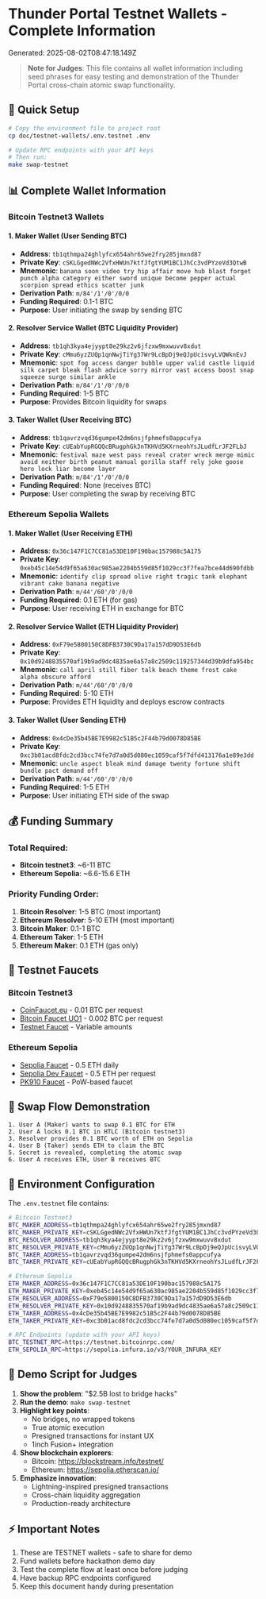 # Thunder Portal Testnet Wallets - Complete Information

Generated: 2025-08-02T08:47:18.149Z

> **Note for Judges**: This file contains all wallet information including seed phrases for easy testing and demonstration of the Thunder Portal cross-chain atomic swap functionality.

## 🚀 Quick Setup

```bash
# Copy the environment file to project root
cp doc/testnet-wallets/.env.testnet .env

# Update RPC endpoints with your API keys
# Then run:
make swap-testnet
```

## 📊 Complete Wallet Information

### Bitcoin Testnet3 Wallets

#### 1. Maker Wallet (User Sending BTC)
- **Address**: `tb1qthmpa24ghlyfcx654ahr65we2fry285jmxnd87`
- **Private Key**: `cSKLGgedNWc2VfxHWUn7ktfJfgtYUM1BC1JhCc3vdPYzeVd3QtwB`
- **Mnemonic**: `banana soon video try hip affair move hub blast forget punch alpha category either sword unique become pepper actual scorpion spread ethics scatter junk`
- **Derivation Path**: `m/84'/1'/0'/0/0`
- **Funding Required**: 0.1-1 BTC
- **Purpose**: User initiating the swap by sending BTC

#### 2. Resolver Service Wallet (BTC Liquidity Provider)
- **Address**: `tb1qh3kya4ejyypt8e29kz2v6jfzxw9mxwuvv8xdut`
- **Private Key**: `cMmu6yzZUQp1qnNwjTiYg37Wr9LcBpDj9eQJpUcisvyLVQWknEvJ`
- **Mnemonic**: `spot fog access danger bubble upper valid castle liquid silk carpet bleak flash advice sorry mirror vast access boost snap squeeze surge similar ankle`
- **Derivation Path**: `m/84'/1'/0'/0/0`
- **Funding Required**: 1-5 BTC
- **Purpose**: Provides Bitcoin liquidity for swaps

#### 3. Taker Wallet (User Receiving BTC)
- **Address**: `tb1qavrzvqd36gumpe42dm6nsjfphmefs0appcufya`
- **Private Key**: `cUEabYupRGQQcBRugphGk3nTKHVd5KXrneohYsJLudfLrJF2FLbJ`
- **Mnemonic**: `festival maze west pass reveal crater wreck merge mimic avoid neither birth peanut manual gorilla staff rely joke goose hero lock liar become layer`
- **Derivation Path**: `m/84'/1'/0'/0/0`
- **Funding Required**: None (receives BTC)
- **Purpose**: User completing the swap by receiving BTC

### Ethereum Sepolia Wallets

#### 1. Maker Wallet (User Receiving ETH)
- **Address**: `0x36c147F1C7CC81a53DE10F190bac157988c5A175`
- **Private Key**: `0xeb45c14e54d9f65a630ac985ae2204b559d85f1029cc3f7fea7bce44d690fdbb`
- **Mnemonic**: `identify clip spread olive right tragic tank elephant vibrant cake banana negative`
- **Derivation Path**: `m/44'/60'/0'/0/0`
- **Funding Required**: 0.1 ETH (for gas)
- **Purpose**: User receiving ETH in exchange for BTC

#### 2. Resolver Service Wallet (ETH Liquidity Provider)
- **Address**: `0xF79e5800150C8DFB3730C9Da17a157dD9D53E6db`
- **Private Key**: `0x10d9248835570af19b9ad9dc4835ae6a57a8c2509c119257344d39b9dfa954bc`
- **Mnemonic**: `call april still fiber talk beach theme frost cake alpha obscure afford`
- **Derivation Path**: `m/44'/60'/0'/0/0`
- **Funding Required**: 5-10 ETH
- **Purpose**: Provides ETH liquidity and deploys escrow contracts

#### 3. Taker Wallet (User Sending ETH)
- **Address**: `0x4cDe35b45BE7E9982c51B5c2F44b79d0078D85BE`
- **Private Key**: `0xc3b01acd8fdc2cd3bcc74fe7d7a0d5d080ec1059caf5f7dfd413176a1e89e3dd`
- **Mnemonic**: `uncle aspect bleak mind damage twenty fortune shift bundle pact demand off`
- **Derivation Path**: `m/44'/60'/0'/0/0`
- **Funding Required**: 1-5 ETH
- **Purpose**: User initiating ETH side of the swap

## 💰 Funding Summary

### Total Required:
- **Bitcoin testnet3**: ~6-11 BTC
- **Ethereum Sepolia**: ~6.6-15.6 ETH

### Priority Funding Order:
1. **Bitcoin Resolver**: 1-5 BTC (most important)
2. **Ethereum Resolver**: 5-10 ETH (most important)
3. **Bitcoin Maker**: 0.1-1 BTC
4. **Ethereum Taker**: 1-5 ETH
5. **Ethereum Maker**: 0.1 ETH (gas only)

## 🔗 Testnet Faucets

### Bitcoin Testnet3
- [CoinFaucet.eu](https://coinfaucet.eu/en/btc-testnet/) - 0.01 BTC per request
- [Bitcoin Faucet UO1](https://bitcoinfaucet.uo1.net/) - 0.002 BTC per request
- [Testnet Faucet](https://testnet-faucet.com/btc-testnet/) - Variable amounts

### Ethereum Sepolia
- [Sepolia Faucet](https://sepoliafaucet.com/) - 0.5 ETH daily
- [Sepolia Dev Faucet](https://faucet.sepolia.dev/) - 0.5 ETH per request
- [PK910 Faucet](https://sepolia-faucet.pk910.de/) - PoW-based faucet

## 🔄 Swap Flow Demonstration

```
1. User A (Maker) wants to swap 0.1 BTC for ETH
2. User A locks 0.1 BTC in HTLC (Bitcoin testnet3)
3. Resolver provides 0.1 BTC worth of ETH on Sepolia
4. User B (Taker) sends ETH to claim the BTC
5. Secret is revealed, completing the atomic swap
6. User A receives ETH, User B receives BTC
```

## 📝 Environment Configuration

The `.env.testnet` file contains:

```bash
# Bitcoin Testnet3
BTC_MAKER_ADDRESS=tb1qthmpa24ghlyfcx654ahr65we2fry285jmxnd87
BTC_MAKER_PRIVATE_KEY=cSKLGgedNWc2VfxHWUn7ktfJfgtYUM1BC1JhCc3vdPYzeVd3QtwB
BTC_RESOLVER_ADDRESS=tb1qh3kya4ejyypt8e29kz2v6jfzxw9mxwuvv8xdut
BTC_RESOLVER_PRIVATE_KEY=cMmu6yzZUQp1qnNwjTiYg37Wr9LcBpDj9eQJpUcisvyLVQWknEvJ
BTC_TAKER_ADDRESS=tb1qavrzvqd36gumpe42dm6nsjfphmefs0appcufya
BTC_TAKER_PRIVATE_KEY=cUEabYupRGQQcBRugphGk3nTKHVd5KXrneohYsJLudfLrJF2FLbJ

# Ethereum Sepolia
ETH_MAKER_ADDRESS=0x36c147F1C7CC81a53DE10F190bac157988c5A175
ETH_MAKER_PRIVATE_KEY=0xeb45c14e54d9f65a630ac985ae2204b559d85f1029cc3f7fea7bce44d690fdbb
ETH_RESOLVER_ADDRESS=0xF79e5800150C8DFB3730C9Da17a157dD9D53E6db
ETH_RESOLVER_PRIVATE_KEY=0x10d9248835570af19b9ad9dc4835ae6a57a8c2509c119257344d39b9dfa954bc
ETH_TAKER_ADDRESS=0x4cDe35b45BE7E9982c51B5c2F44b79d0078D85BE
ETH_TAKER_PRIVATE_KEY=0xc3b01acd8fdc2cd3bcc74fe7d7a0d5d080ec1059caf5f7dfd413176a1e89e3dd

# RPC Endpoints (update with your API keys)
BTC_TESTNET_RPC=https://testnet.bitcoinrpc.com/
ETH_SEPOLIA_RPC=https://sepolia.infura.io/v3/YOUR_INFURA_KEY
```

## 🎯 Demo Script for Judges

1. **Show the problem**: "$2.5B lost to bridge hacks"
2. **Run the demo**: `make swap-testnet`
3. **Highlight key points**:
   - No bridges, no wrapped tokens
   - True atomic execution
   - Presigned transactions for instant UX
   - 1inch Fusion+ integration
4. **Show blockchain explorers**:
   - Bitcoin: https://blockstream.info/testnet/
   - Ethereum: https://sepolia.etherscan.io/
5. **Emphasize innovation**:
   - Lightning-inspired presigned transactions
   - Cross-chain liquidity aggregation
   - Production-ready architecture

## ⚡ Important Notes

1. These are TESTNET wallets - safe to share for demo
2. Fund wallets before hackathon demo day
3. Test the complete flow at least once before judging
4. Have backup RPC endpoints configured
5. Keep this document handy during presentation